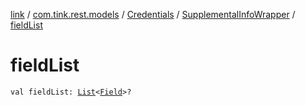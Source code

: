 [link](../../../index.md) / [com.tink.rest.models](../../index.md) / [Credentials](../index.md) / [SupplementalInfoWrapper](index.md) / [fieldList](./field-list.md)

# fieldList

`val fieldList: `[`List`](https://kotlinlang.org/api/latest/jvm/stdlib/kotlin.collections/-list/index.html)`<`[`Field`](../../-field/index.md)`>?`